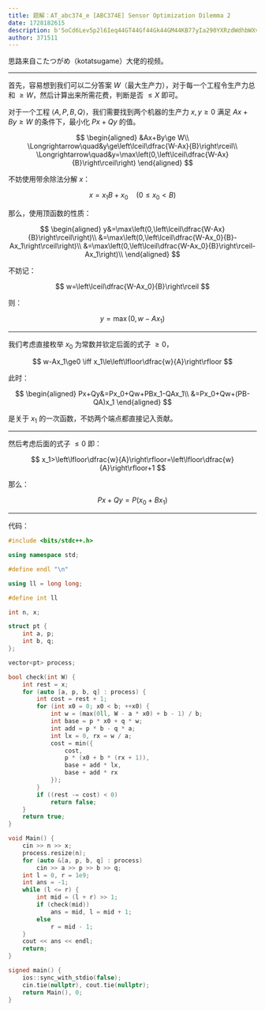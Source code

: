 ```yaml
---
title: 题解：AT_abc374_e [ABC374E] Sensor Optimization Dilemma 2
date: 1728182615
description: b'5oCd6Lev5p2l6Ieq44GT44Gf44Gk44GM44KB77yIa290YXRzdWdhbWXvvInlpKfkvaznmoTop4bpopHjgIIKCi0tLQoK6aaW5YWI77yM5a655piT5oOz5Yiw5oiR5Lus5Y+v5Lul5LqM5YiG562U5qGIICRXJO+8iOacgOWkp+eUn+S6p+WKm++8ie+8jOWvueS6juavj+S4gOS4quW3peeoi+S7pOeUn+S6p+WKm+aAu+WSjCAkXGdlIFck77yM54S25ZCO6K6h566X5Ye65p2l5omA6ZyA6Iqx6LS577yM5Yik5pat5piv5ZCmICRcbGUgWCQg5Y2z5Y+v44CCCgrlr7nkuo7kuIDkuKrlt6XnqIsgJFxsYW5nbGU='
author: 371511
---
```


思路来自こたつがめ（kotatsugame）大佬的视频。

---

首先，容易想到我们可以二分答案 $W$（最大生产力），对于每一个工程令生产力总和 $\ge W$，然后计算出来所需花费，判断是否 $\le X$ 即可。

对于一个工程 $\langle A,P,B,Q\rangle$，我们需要找到两个机器的生产力 $x,y\ge0$ 满足 $Ax+By\ge W$ 的条件下，最小化 $Px+Qy$ 的值。

$$
\begin{aligned}
&Ax+By\ge W\\
\Longrightarrow\quad&y\ge\left\lceil\dfrac{W-Ax}{B}\right\rceil\\
\Longrightarrow\quad&y=\max\left(0,\left\lceil\dfrac{W-Ax}{B}\right\rceil\right)
\end{aligned}
$$

不妨使用带余除法分解 $x$：

$$
x=x_1B+x_0\quad(0\le x_0<B)
$$

那么，使用顶函数的性质：

$$
\begin{aligned}
y&=\max\left(0,\left\lceil\dfrac{W-Ax}{B}\right\rceil\right)\\
&=\max\left(0,\left\lceil\dfrac{W-Ax_0}{B}-Ax_1\right\rceil\right)\\
&=\max\left(0,\left\lceil\dfrac{W-Ax_0}{B}\right\rceil-Ax_1\right)\\
\end{aligned}
$$

不妨记：

$$
w=\left\lceil\dfrac{W-Ax_0}{B}\right\rceil
$$

则：

$$
y=\max\left(0,w-Ax_1\right)
$$

---

我们考虑直接枚举 $x_0$ 为常数并钦定后面的式子 $\ge0$，

$$
w-Ax_1\ge0 \iff x_1\le\left\lfloor\dfrac{w}{A}\right\rfloor
$$

此时：

$$
\begin{aligned}
Px+Qy&=Px_0+Qw+PBx_1-QAx_1\\
&=Px_0+Qw+(PB-QA)x_1
\end{aligned}
$$

是关于 $x_1$ 的一次函数，不妨两个端点都直接记入贡献。

---

然后考虑后面的式子 $\le0$ 即：

$$
x_1>\left\lfloor\dfrac{w}{A}\right\rfloor=\left\lfloor\dfrac{w}{A}\right\rfloor+1
$$

那么：

$$
Px+Qy=P(x_0+Bx_1)
$$

---

代码：

```cpp
#include <bits/stdc++.h>

using namespace std;

#define endl "\n"

using ll = long long;

#define int ll

int n, x;

struct pt {
    int a, p;
    int b, q;
};

vector<pt> process;

bool check(int W) {
    int rest = x;
    for (auto [a, p, b, q] : process) {
        int cost = rest + 1;
        for (int x0 = 0; x0 < b; ++x0) {
            int w = (max(0ll, W - a * x0) + b - 1) / b;
            int base = p * x0 + q * w;
            int add = p * b - q * a;
            int lx = 0, rx = w / a;
            cost = min({
                cost,
                p * (x0 + b * (rx + 1)),
                base + add * lx,
                base + add * rx
            });
        }
        if ((rest -= cost) < 0)
            return false;
    }
    return true;
}

void Main() {
    cin >> n >> x;
    process.resize(n);
    for (auto &[a, p, b, q] : process)
        cin >> a >> p >> b >> q;
    int l = 0, r = 1e9;
    int ans = -1;
    while (l <= r) {
        int mid = (l + r) >> 1;
        if (check(mid))
            ans = mid, l = mid + 1;
        else
            r = mid - 1;
    }
    cout << ans << endl;
    return;
}

signed main() {
    ios::sync_with_stdio(false);
    cin.tie(nullptr), cout.tie(nullptr);
    return Main(), 0;
}

```
